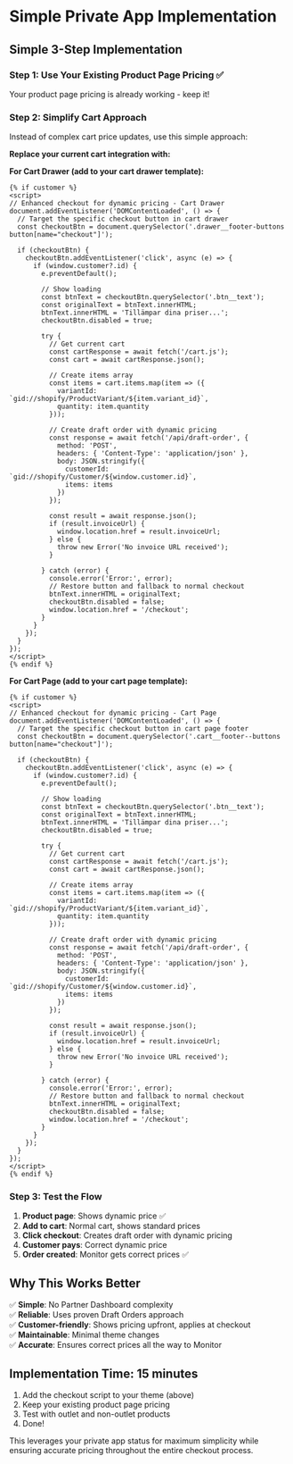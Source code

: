 # Simple Private App Implementation

## Simple 3-Step Implementation

### Step 1: Use Your Existing Product Page Pricing ✅
Your product page pricing is already working - keep it!

### Step 2: Simplify Cart Approach
Instead of complex cart price updates, use this simple approach:

**Replace your current cart integration with:**

**For Cart Drawer (add to your cart drawer template):**
```liquid
{% if customer %}
<script>
// Enhanced checkout for dynamic pricing - Cart Drawer
document.addEventListener('DOMContentLoaded', () => {
  // Target the specific checkout button in cart drawer
  const checkoutBtn = document.querySelector('.drawer__footer-buttons button[name="checkout"]');
  
  if (checkoutBtn) {
    checkoutBtn.addEventListener('click', async (e) => {
      if (window.customer?.id) {
        e.preventDefault();
        
        // Show loading
        const btnText = checkoutBtn.querySelector('.btn__text');
        const originalText = btnText.innerHTML;
        btnText.innerHTML = 'Tillämpar dina priser...';
        checkoutBtn.disabled = true;
        
        try {
          // Get current cart
          const cartResponse = await fetch('/cart.js');
          const cart = await cartResponse.json();
          
          // Create items array
          const items = cart.items.map(item => ({
            variantId: `gid://shopify/ProductVariant/${item.variant_id}`,
            quantity: item.quantity
          }));
          
          // Create draft order with dynamic pricing
          const response = await fetch('/api/draft-order', {
            method: 'POST',
            headers: { 'Content-Type': 'application/json' },
            body: JSON.stringify({
              customerId: `gid://shopify/Customer/${window.customer.id}`,
              items: items
            })
          });
          
          const result = await response.json();
          if (result.invoiceUrl) {
            window.location.href = result.invoiceUrl;
          } else {
            throw new Error('No invoice URL received');
          }
          
        } catch (error) {
          console.error('Error:', error);
          // Restore button and fallback to normal checkout
          btnText.innerHTML = originalText;
          checkoutBtn.disabled = false;
          window.location.href = '/checkout';
        }
      }
    });
  }
});
</script>
{% endif %}
```

**For Cart Page (add to your cart page template):**
```liquid
{% if customer %}
<script>
// Enhanced checkout for dynamic pricing - Cart Page
document.addEventListener('DOMContentLoaded', () => {
  // Target the specific checkout button in cart page footer
  const checkoutBtn = document.querySelector('.cart__footer--buttons button[name="checkout"]');
  
  if (checkoutBtn) {
    checkoutBtn.addEventListener('click', async (e) => {
      if (window.customer?.id) {
        e.preventDefault();
        
        // Show loading
        const btnText = checkoutBtn.querySelector('.btn__text');
        const originalText = btnText.innerHTML;
        btnText.innerHTML = 'Tillämpar dina priser...';
        checkoutBtn.disabled = true;
        
        try {
          // Get current cart
          const cartResponse = await fetch('/cart.js');
          const cart = await cartResponse.json();
          
          // Create items array
          const items = cart.items.map(item => ({
            variantId: `gid://shopify/ProductVariant/${item.variant_id}`,
            quantity: item.quantity
          }));
          
          // Create draft order with dynamic pricing
          const response = await fetch('/api/draft-order', {
            method: 'POST',
            headers: { 'Content-Type': 'application/json' },
            body: JSON.stringify({
              customerId: `gid://shopify/Customer/${window.customer.id}`,
              items: items
            })
          });
          
          const result = await response.json();
          if (result.invoiceUrl) {
            window.location.href = result.invoiceUrl;
          } else {
            throw new Error('No invoice URL received');
          }
          
        } catch (error) {
          console.error('Error:', error);
          // Restore button and fallback to normal checkout
          btnText.innerHTML = originalText;
          checkoutBtn.disabled = false;
          window.location.href = '/checkout';
        }
      }
    });
  }
});
</script>
{% endif %}
```

### Step 3: Test the Flow
1. **Product page**: Shows dynamic price ✅
2. **Add to cart**: Normal cart, shows standard prices  
3. **Click checkout**: Creates draft order with dynamic pricing
4. **Customer pays**: Correct dynamic price
5. **Order created**: Monitor gets correct prices ✅

## Why This Works Better

✅ **Simple**: No Partner Dashboard complexity  
✅ **Reliable**: Uses proven Draft Orders approach  
✅ **Customer-friendly**: Shows pricing upfront, applies at checkout  
✅ **Maintainable**: Minimal theme changes  
✅ **Accurate**: Ensures correct prices all the way to Monitor  

## Implementation Time: 15 minutes

1. Add the checkout script to your theme (above)
2. Keep your existing product page pricing
3. Test with outlet and non-outlet products
4. Done!

This leverages your private app status for maximum simplicity while ensuring accurate pricing throughout the entire checkout process.

